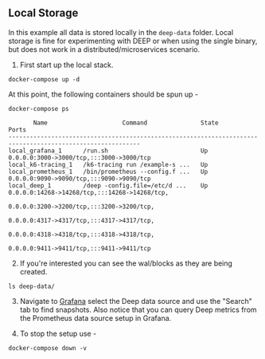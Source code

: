 ## Local Storage

In this example all data is stored locally in the `deep-data` folder. Local storage is fine for experimenting with DEEP
or when using the single binary, but does not work in a distributed/microservices scenario.

1. First start up the local stack.

```console
docker-compose up -d
```

At this point, the following containers should be spun up -

```console
docker-compose ps
```

```
       Name                     Command               State                                   Ports                                 
-----------------------------------------------------------------------------------------------------------
local_grafana_1      /run.sh                          Up      0.0.0.0:3000->3000/tcp,:::3000->3000/tcp                              
local_k6-tracing_1   /k6-tracing run /example-s ...   Up                                                                            
local_prometheus_1   /bin/prometheus --config.f ...   Up      0.0.0.0:9090->9090/tcp,:::9090->9090/tcp                              
local_deep_1         /deep -config.file=/etc/d ...    Up      0.0.0.0:14268->14268/tcp,:::14268->14268/tcp,                         
                                                              0.0.0.0:3200->3200/tcp,:::3200->3200/tcp,                             
                                                              0.0.0.0:4317->4317/tcp,:::4317->4317/tcp,                             
                                                              0.0.0.0:4318->4318/tcp,:::4318->4318/tcp,                             
                                                              0.0.0.0:9411->9411/tcp,:::9411->9411/tcp 
```

2. If you're interested you can see the wal/blocks as they are being created.

```console
ls deep-data/
```

3. Navigate to [Grafana](http://localhost:3000/explore) select the Deep data source and use the "Search"
   tab to find snapshots. Also notice that you can query Deep metrics from the Prometheus data source setup in
   Grafana.

4. To stop the setup use -

```console
docker-compose down -v
```
